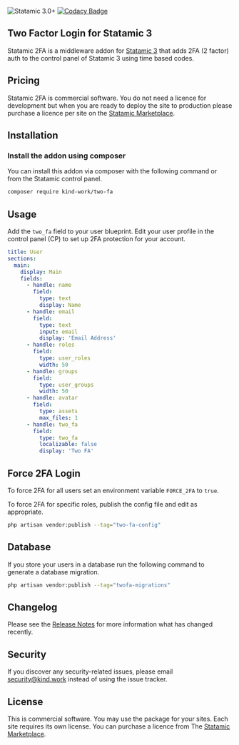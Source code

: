 ![Statamic 3.0+](https://img.shields.io/badge/Statamic-3.0+-FF269E?style=for-the-badge&link=https://statamic.com)
[![Codacy Badge](https://app.codacy.com/project/badge/Grade/4fe2d8a500d94b05b4198a49f1bc9d03)](https://www.codacy.com/gh/kind-work/two-fa/dashboard?utm_source=github.com&utm_medium=referral&utm_content=kind-work/two-fa&utm_campaign=Badge_Grade)

## Two Factor Login for Statamic 3

Statamic 2FA is a middleware addon for [Statamic 3](https://github.com/statamic/cms) that adds 2FA (2 factor) auth to the control panel of Statamic 3 using time based codes.

## Pricing

Statamic 2FA is commercial software. You do not need a licence for development but when you are ready to deploy the site to production please purchase a licence per site on the [Statamic Marketplace](https://statamic.com/marketplace/addons/2fa).

## Installation

### Install the addon using composer

You can install this addon via composer with the following command or from the Statamic control panel.

```bash
composer require kind-work/two-fa
```

## Usage

Add the `two_fa` field to your user blueprint. Edit your user profile in the control panel (CP) to set up 2FA protection for your account.

```yaml
title: User
sections:
  main:
    display: Main
    fields:
      - handle: name
        field:
          type: text
          display: Name
      - handle: email
        field:
          type: text
          input: email
          display: 'Email Address'
      - handle: roles
        field:
          type: user_roles
          width: 50
      - handle: groups
        field:
          type: user_groups
          width: 50
      - handle: avatar
        field:
          type: assets
          max_files: 1
      - handle: two_fa
        field:
          type: two_fa
          localizable: false
          display: 'Two FA'
```

## Force 2FA Login

To force 2FA for all users set an environment variable `FORCE_2FA` to `true`.

To force 2FA for specific roles, publish the config file and edit as appropriate.

```bash
php artisan vendor:publish --tag="two-fa-config"
```

## Database

If you store your users in a database run the following command to generate a database migration.

```bash
php artisan vendor:publish --tag="twofa-migrations"
```

## Changelog

Please see the [Release Notes](https://statamic.com/addons/jrc9designstudio/2fa/release-notes) for more information what has changed recently.

## Security

If you discover any security-related issues, please email security@kind.work instead of using the issue tracker.

## License

This is commercial software. You may use the package for your sites. Each site requires its own license. You can purchase a licence from The [Statamic Marketplace](https://statamic.com/marketplace/addons/2fa).

